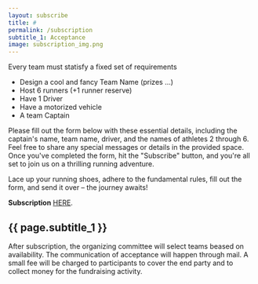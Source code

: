 ```yaml
---
layout: subscribe
title: #
permalink: /subscription
subtitle_1: Acceptance
image: subscription_img.png
---
```



Every team must statisfy a fixed set of requirements 

<ul>
    <li>Design a cool and fancy Team Name (prizes ...)</li>
    <li>Host 6 runners (+1 runner reserve)</li>
    <li>Have 1 Driver</li>
    <li>Have a motorized vehicle</li>
    <li>A team Captain</li>
</ul>

Please fill out the form below with these essential details, including the captain's name, team name, driver, and the names of athletes 2 through 6. Feel free to share any special messages or details in the provided space. Once you've completed the form, hit the "Subscribe" button, and you're all set to join us on a thrilling running adventure.

Lace up your running shoes, adhere to the fundamental rules, fill out the form, and send it over – the journey awaits!

**Subscription** [HERE](https://docs.google.com/forms/d/e/1FAIpQLSc-1PXZ1esQXb5himpBbgzXfewCX1gL48W26v77ydbOuuMw0w/viewform?usp=sf_link).
<h2>
{{ page.subtitle_1 }}
</h2>

After subscription, the organizing committee will select teams beased on availability. The communication of acceptance will happen through mail. A small fee will be charged to participants to cover the end party and to collect money for the fundraising activity.
